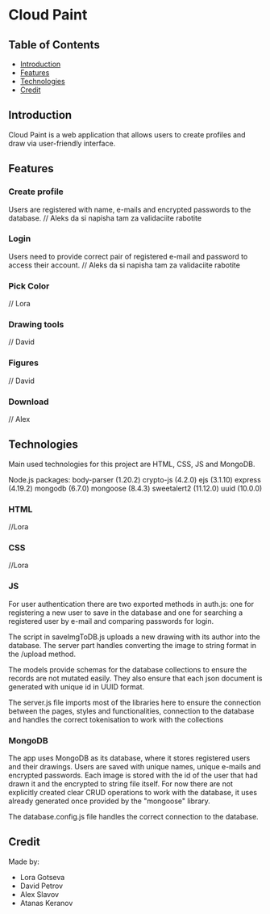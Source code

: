# Cloud Paint
## Table of Contents

- [Introduction](#introduction)
- [Features](#features)
- [Technologies](#technologies)
- [Credit](#credit)

## Introduction

Cloud Paint is a web application that allows users to create profiles and draw via user-friendly interface.

## Features

### Create profile

Users are registered with  name, e-mails and encrypted passwords to the database.
// Aleks da si napisha tam za validaciite rabotite

### Login

Users need to provide correct pair of registered e-mail and password to access their account.
// Aleks da si napisha tam za validaciite rabotite

### Pick Color

// Lora

### Drawing tools

// David

### Figures

// David

### Download

// Alex

## Technologies

Main used technologies for this project are HTML, CSS, JS and MongoDB.

Node.js packages:
body-parser (1.20.2)
crypto-js (4.2.0)
ejs (3.1.10)
express (4.19.2)
mongodb (6.7.0)
mongoose (8.4.3)
sweetalert2 (11.12.0)
uuid (10.0.0)

### HTML

//Lora

### CSS

//Lora

### JS

For user authentication there are two exported methods in auth.js: one for registering a new user to save in the database and one for searching a registered user by e-mail and comparing passwords for login.

The script in saveImgToDB.js uploads a new drawing with its author into the database.
The server part handles converting the image to string format in the /upload method.

The models provide schemas for the database collections to ensure the records are not mutated easily. They also ensure that each json document is generated with unique id in UUID format.

The server.js file imports most of the libraries here to ensure the connection between the pages, styles and functionalities, connection to the database and handles the correct tokenisation to work with the collections

### MongoDB

The app uses MongoDB as its database, where it stores registered users and their drawings.
Users are saved with unique names, unique e-mails and encrypted passwords.
Each image is stored with the id of the user that had drawn it and the encrypted to string file itself.
For now there are not explicitly created clear CRUD operations to work with the database, it uses already generated once provided by the "mongoose" library.

The database.config.js file handles the correct connection to the database.

## Credit
Made by:
- Lora Gotseva
- David Petrov
- Alex Slavov
- Atanas Keranov